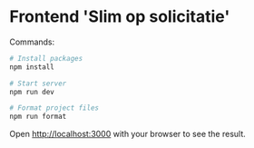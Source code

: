 # Frontend 'Slim op solicitatie'

Commands:

```bash
# Install packages
npm install

# Start server
npm run dev

# Format project files
npm run format
```

Open [http://localhost:3000](http://localhost:3000) with your browser to see the result.
